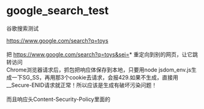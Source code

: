 # google_search_test
谷歌搜索测试
<br>


https://www.google.com/search?q=toys  
<br>
把 https://www.google.com/search?q=toys&sei=* 重定向到别的网页，让它跳转访问  
Chrome浏览器请求后，抓包把响应体保存到本地，只要用node jsdom_env.js生成一下SG_SS，再用那3个cookie去请求，会报429.如果不生成，直接用__Secure-ENID请求就正常！所以应该是生成有破坏污染问题！  
<br>
而且响应头Content-Security-Policy里面的
<script nonce="xxx">。注意 nonce 通常是服务器每次响应动态生成的 —— 所以你必须在替换时动态抓取 CSP 头中的 nonce 并注入到脚本标签里。  
<br>
而且发现，把uer-agent改为Chrome 120在浏览器中请求得到的3个cookie参数，拿去请求，也会报429  
  <br>
  <br>


window.SG_SS.length  
  <br>
1044  
  <br>

用脚本生成会破坏其有效性，用浏览器生成就没问题，打开网页：  
  <br>
file:///D:/yuchenye/dingding/google_search_test/谷歌搜索响应-python.html  
  <br>

所以location可能不检测？浏览器改user-agent为  
  <br>
navigator.userAgent="Mozilla/5.0 (Windows NT 10.0; Win64; x64) AppleWebKit/537.36 (KHTML, like Gecko) Chrome/120.0.0.0 Safari/537.36";  
  <br>
console.log(navigator.userAgent); 
  <br>
这样生成是可以的，不会像脚本那样破坏污染  
  <br>

但是把user-agent设置为iPhone 12 Pro，对应：
  <br>
Mozilla/5.0 (iPhone; CPU iPhone OS 18_5 like Mac OS X) AppleWebKit/605.1.15 (KHTML, like Gecko) Version/18.5 Mobile/15E148 Safari/604.1  
  <br>

这样就不行了，会破坏掉，变成429  
  <br>
  
  
  <br><br><br>
-----------  <br>
拦截响应：  <br>
18:22:51.807 request url https://www.google.com/search?q=toys  
  <br>
18:22:51.807 等待3秒后返回响应  
  <br>
18:22:51.807 返回响应  
  <br>
  <br>
  
3秒种后再返回响应，好像每次就报429，难道是返回html源码后需要立即执行生成cookie参数？不然生成的值就无效？  
  
  


